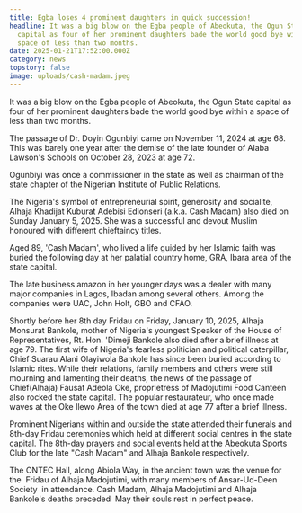 ```yaml
---
title: Egba loses 4 prominent daughters in quick succession!
headline: It was a big blow on the Egba people of Abeokuta, the Ogun State
  capital as four of her prominent daughters bade the world good bye within a
  space of less than two months.
date: 2025-01-21T17:52:00.000Z
category: news
topstory: false
image: uploads/cash-madam.jpeg
---
```

It was a big blow on the Egba people of Abeokuta, the Ogun State capital as four of her prominent daughters bade the world good bye within a space of less than two months.


The passage of Dr. Doyin Ogunbiyi came on November 11, 2024 at age 68. This was barely one year after the demise of the late founder of Alaba Lawson's Schools on October 28, 2023 at age 72.


Ogunbiyi was once a commissioner in the state as well as chairman of the state chapter of the Nigerian Institute of Public Relations.


The Nigeria's symbol of entrepreneurial spirit, generosity and socialite, Alhaja Khadijat Kuburat Adebisi Edionseri (a.k.a. Cash Madam) also died on Sunday January 5, 2025. She was a successful and devout Muslim honoured with different chieftaincy titles.


Aged 89, 'Cash Madam', who lived a life guided by her Islamic faith was buried the following day at her palatial country home, GRA, Ibara area of the state capital.


The late business amazon in her younger days was a dealer with many major companies in Lagos, Ibadan among several others. Among the companies were UAC, John Holt, GBO and CFAO.


Shortly before her 8th day Fridau on Friday, January 10, 2025, Alhaja Monsurat Bankole, mother of Nigeria's youngest Speaker of the House of Representatives, Rt. Hon. 'Dimeji Bankole also died after a brief illness at age 79. The first wife of Nigeria's fearless politician and political caterpillar, Chief Suarau Alani Olayiwola Bankole has since been buried according to Islamic rites. While their relations, family members and others were still mourning and lamenting their deaths, the news of the passage of Chief(Alhaja) Fausat Adeola Oke, proprietress of Madojutimi Food Canteen also rocked the state capital.
The popular restaurateur, who once made waves at the Oke Ilewo Area of the town died at age 77 after a brief illness.


Prominent Nigerians within and outside the state attended their funerals and 8th-day Fridau ceremonies which held at different social centres in the state capital.
The 8th-day prayers and social events held at the Abeokuta Sports Club for the late "Cash Madam" and Alhaja Bankole respectively.


The ONTEC Hall, along Abiola Way, in the ancient town was the venue for the  Fridau of Alhaja Madojutimi, with many members of Ansar-Ud-Deen Society  in attendance.
Cash Madam, Alhaja Madojutimi and Alhaja Bankole's deaths preceded 
May their souls rest in perfect peace.
